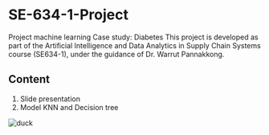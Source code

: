 # SE-634-1-Project
Project machine learning Case study: Diabetes 
This project is developed as part of the Artificial Intelligence and Data Analytics in Supply Chain Systems course (SE634-1), under the guidance of Dr. Warrut Pannakkong.

## Content
1. Slide presentation
2. Model KNN and Decision tree

![duck](https://cdn-icons-png.flaticon.com/128/9867/9867908.png)

